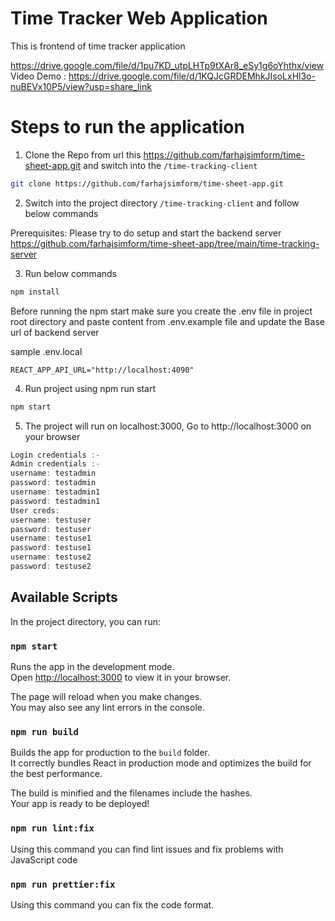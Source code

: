 
# Time Tracker Web Application

This is frontend of time tracker application

https://drive.google.com/file/d/1pu7KD_utpLHTp9tXAr8_eSy1g6oYhthx/view
Video Demo : https://drive.google.com/file/d/1KQJcGRDEMhkJIsoLxHl3o-nuBEVx10P5/view?usp=share_link

# Steps to run the application

1.  Clone the Repo from url this https://github.com/farhajsimform/time-sheet-app.git
and switch into the `/time-tracking-client`

```bash
git clone https://github.com/farhajsimform/time-sheet-app.git
```

2.  Switch into the project directory `/time-tracking-client` and follow below commands

Prerequisites: Please try to do setup and start the backend server https://github.com/farhajsimform/time-sheet-app/tree/main/time-tracking-server

3.  Run below commands

```bash
npm install
```

Before running the npm start make sure you create the .env file in project root directory and paste content from .env.example file and update
the Base url of backend server

sample .env.local

```env
REACT_APP_API_URL="http://localhost:4090"
```

4. Run project using npm run start

```bash
npm start
```

5.  The project will run on localhost:3000, Go to http://localhost:3000 on your browser

```javascript
Login credentials :-
Admin credentials :-
username: testadmin
password: testadmin
username: testadmin1
password: testadmin1
User creds:
username: testuser
password: testuser
username: testuse1
password: testuse1
username: testuse2
password: testuse2
```

## Available Scripts

In the project directory, you can run:

### `npm start`

Runs the app in the development mode.\
Open [http://localhost:3000](http://localhost:3000) to view it in your browser.

The page will reload when you make changes.\
You may also see any lint errors in the console.

### `npm run build`

Builds the app for production to the `build` folder.\
It correctly bundles React in production mode and optimizes the build for the best performance.

The build is minified and the filenames include the hashes.\
Your app is ready to be deployed!

### `npm run lint:fix`

Using this command you can find lint issues and fix problems with JavaScript code

### `npm run prettier:fix`

Using this command you can fix the code format.